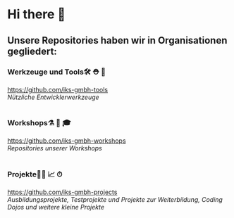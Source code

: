 # Hi there 👋
  
  
## Unsere Repositories haben wir in Organisationen gegliedert:
### Werkzeuge und Tools🛠 ⛑ 📏  

https://github.com/iks-gmbh-tools  
_Nützliche Entwicklerwerkzeuge_
#
### Workshops⚗️ 📝 🎓  

https://github.com/iks-gmbh-workshops  
_Repositories unserer Workshops_
#
### Projekte👩‍💻 📈 ⏱  

https://github.com/iks-gmbh-projects  
_Ausbildungsprojekte, Testprojekte und Projekte zur Weiterbildung, Coding Dojos und weitere kleine Projekte_
